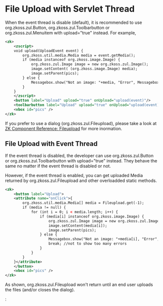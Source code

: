 # File Upload with Servlet Thread

When the event thread is disable (default), it is recommended to use
<javadoc>org.zkoss.zul.Button</javadoc>,
<javadoc>org.zkoss.zul.Toolbarbutton</javadoc> or
<javadoc>org.zkoss.zul.Menuitem</javadoc> with upload="true" instead.
For example,

```xml
<zk>
    <zscript>
    void upload(UploadEvent event) {
        org.zkoss.util.media.Media media = event.getMedia();
        if (media instanceof org.zkoss.image.Image) {
            org.zkoss.zul.Image image = new org.zkoss.zul.Image();
            image.setContent( (org.zkoss.image.Image) media);
            image.setParent(pics);
        } else {
            Messagebox.show("Not an image: "+media, "Error", Messagebox.OK, Messagebox.ERROR);
        }
    }
    </zscript>
    <button label="Upload" upload="true" onUpload="upload(event)"/>
    <toolbarbutton label="Upload" upload="true" onUpload="upload(event)"/>
    <vbox id="pics" />
</zk>
```

If you prefer to use a dialog
(<javadoc method="get()">org.zkoss.zul.Fileupload</javadoc>), please
take a look at [ ZK Component Reference:
Fileupload]({{site.baseurl}}/zk_component_ref/essential_components/fileupload#Event_Thread_Disabled)
for more inormation.

## File Upload with Event Thread

If the event thread is disabled, the developer can use
<javadoc>org.zkoss.zul.Button</javadoc> or
<javadoc>org.zkoss.zul.Toolbarbutton</javadoc> with upload="true"
instead. They behave the same no matter if the event thread is disabled
or not.

However, if the event thread is enabled, you can get uploaded Media
returned by <javadoc method="get()">org.zkoss.zul.Fileupload</javadoc>
and other overloadded static methods.

```xml
<zk>
    <button label="Upload">
    <attribute name="onClick">{
        org.zkoss.util.media.Media[] media = Fileupload.get(-1);
        if (media != null) {
            for (int i = 0; i < media.length; i++) {
                if (media[i] instanceof org.zkoss.image.Image) {
                    org.zkoss.zul.Image image = new org.zkoss.zul.Image();
                    image.setContent(media[i]);
                    image.setParent(pics);
                } else {
                    Messagebox.show("Not an image: "+media[i], "Error", Messagebox.OK, Messagebox.ERROR);
                    break; //not to show too many errors
                }
            }
        }
    }</attribute>
    </button>
    <vbox id="pics" />
</zk>
```

As shown, <javadoc method="get(int)">org.zkoss.zul.Fileupload</javadoc>
won't return until an end user uploads the files (and/or closes the
dialog).

:

